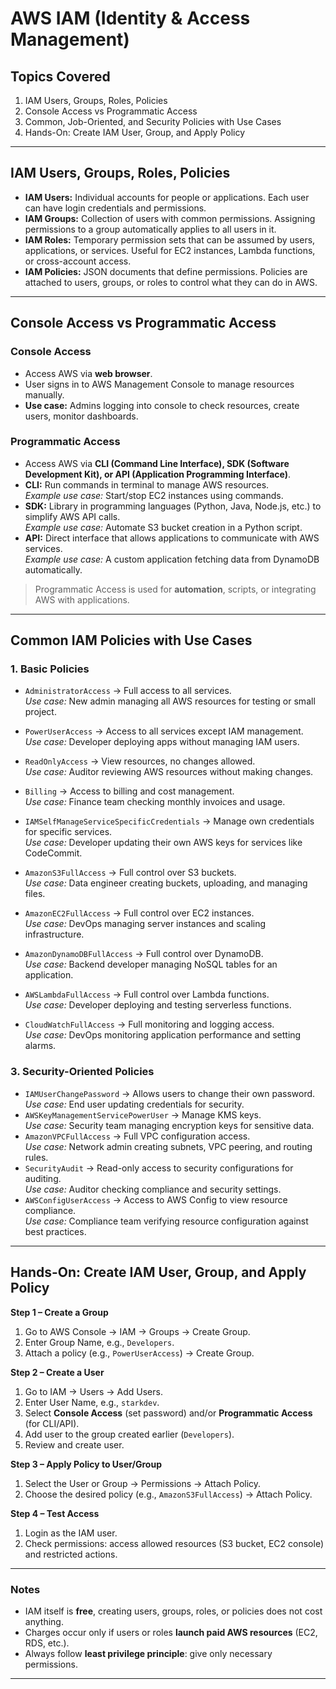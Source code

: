 #  AWS IAM (Identity & Access Management)

##  Topics Covered
1. IAM Users, Groups, Roles, Policies  
2. Console Access vs Programmatic Access  
3. Common, Job-Oriented, and Security Policies with Use Cases  
4. Hands-On: Create IAM User, Group, and Apply Policy
---

##  IAM Users, Groups, Roles, Policies

- **IAM Users:** Individual accounts for people or applications. Each user can have login credentials and permissions.  
- **IAM Groups:** Collection of users with common permissions. Assigning permissions to a group automatically applies to all users in it.  
- **IAM Roles:** Temporary permission sets that can be assumed by users, applications, or services. Useful for EC2 instances, Lambda functions, or cross-account access.  
- **IAM Policies:** JSON documents that define permissions. Policies are attached to users, groups, or roles to control what they can do in AWS.

---

##  Console Access vs Programmatic Access

### Console Access
- Access AWS via **web browser**.  
- User signs in to AWS Management Console to manage resources manually.  
- **Use case:** Admins logging into console to check resources, create users, monitor dashboards.

### Programmatic Access
- Access AWS via **CLI (Command Line Interface), SDK (Software Development Kit), or API (Application Programming Interface)**.  
- **CLI:** Run commands in terminal to manage AWS resources.  
  *Example use case:* Start/stop EC2 instances using commands.  
- **SDK:** Library in programming languages (Python, Java, Node.js, etc.) to simplify AWS API calls.  
  *Example use case:* Automate S3 bucket creation in a Python script.  
- **API:** Direct interface that allows applications to communicate with AWS services.  
  *Example use case:* A custom application fetching data from DynamoDB automatically.

> Programmatic Access is used for **automation**, scripts, or integrating AWS with applications.

---

##  Common IAM Policies with Use Cases

### 1. Basic Policies
- `AdministratorAccess` → Full access to all services.  
  *Use case:* New admin managing all AWS resources for testing or small project.  
- `PowerUserAccess` → Access to all services except IAM management.  
  *Use case:* Developer deploying apps without managing IAM users.  
- `ReadOnlyAccess` → View resources, no changes allowed.  
  *Use case:* Auditor reviewing AWS resources without making changes.  
- `Billing` → Access to billing and cost management.  
  *Use case:* Finance team checking monthly invoices and usage.  
- `IAMSelfManageServiceSpecificCredentials` → Manage own credentials for specific services.  
  *Use case:* Developer updating their own AWS keys for services like CodeCommit.

- `AmazonS3FullAccess` → Full control over S3 buckets.  
  *Use case:* Data engineer creating buckets, uploading, and managing files.  
- `AmazonEC2FullAccess` → Full control over EC2 instances.  
  *Use case:* DevOps managing server instances and scaling infrastructure.  
- `AmazonDynamoDBFullAccess` → Full control over DynamoDB.  
  *Use case:* Backend developer managing NoSQL tables for an application.  
- `AWSLambdaFullAccess` → Full control over Lambda functions.  
  *Use case:* Developer deploying and testing serverless functions.  
- `CloudWatchFullAccess` → Full monitoring and logging access.  
  *Use case:* DevOps monitoring application performance and setting alarms.

### 3. Security-Oriented Policies
- `IAMUserChangePassword` → Allows users to change their own password.  
  *Use case:* End user updating credentials for security.  
- `AWSKeyManagementServicePowerUser` → Manage KMS keys.  
  *Use case:* Security team managing encryption keys for sensitive data.  
- `AmazonVPCFullAccess` → Full VPC configuration access.  
  *Use case:* Network admin creating subnets, VPC peering, and routing rules.  
- `SecurityAudit` → Read-only access to security configurations for auditing.  
  *Use case:* Auditor checking compliance and security settings.  
- `AWSConfigUserAccess` → Access to AWS Config to view resource compliance.  
  *Use case:* Compliance team verifying resource configuration against best practices.

---

##  Hands-On: Create IAM User, Group, and Apply Policy

**Step 1 – Create a Group**  
1. Go to AWS Console → IAM → Groups → Create Group.  
2. Enter Group Name, e.g., `Developers`.  
3. Attach a policy (e.g., `PowerUserAccess`) → Create Group.  

**Step 2 – Create a User**  
1. Go to IAM → Users → Add Users.  
2. Enter User Name, e.g., `starkdev`.  
3. Select **Console Access** (set password) and/or **Programmatic Access** (for CLI/API).  
4. Add user to the group created earlier (`Developers`).  
5. Review and create user.  

**Step 3 – Apply Policy to User/Group**  
1. Select the User or Group → Permissions → Attach Policy.  
2. Choose the desired policy (e.g., `AmazonS3FullAccess`) → Attach Policy.  

**Step 4 – Test Access**  
1. Login as the IAM user.  
2. Check permissions: access allowed resources (S3 bucket, EC2 console) and restricted actions.  

---

###  Notes
- IAM itself is **free**, creating users, groups, roles, or policies does not cost anything.  
- Charges occur only if users or roles **launch paid AWS resources** (EC2, RDS, etc.).  
- Always follow **least privilege principle**: give only necessary permissions.  

---

